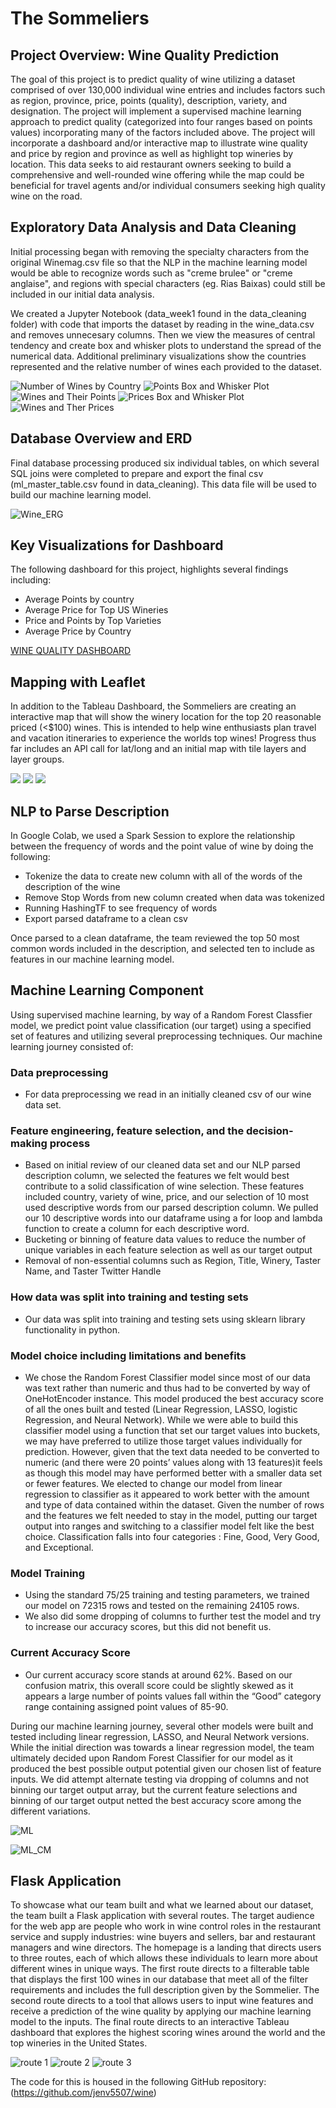 # The Sommeliers

## Project Overview: Wine Quality Prediction
The goal of this project is to predict quality of wine utilizing a dataset comprised of over 130,000 individual wine entries and includes factors such as region, province, price, points (quality), description, variety, and designation. The project will implement a supervised machine learning approach to predict quality (categorized into four ranges based on points values) incorporating many of the factors included above. The project will incorporate a dashboard and/or interactive map to illustrate wine quality and price by region and province as well as highlight top wineries by location. This data seeks to aid restaurant owners seeking to build a comprehensive and well-rounded wine offering while the map could be beneficial for travel agents and/or individual consumers seeking high quality wine on the road.

## Exploratory Data Analysis and Data Cleaning
Initial processing began with removing the specialty characters from the original Winemag.csv file so that the NLP in the machine learning model would be able to recognize words such as "creme brulee" or "creme anglaise", and regions with special characters (eg. Rias Baixas) could still be included in our initial data analysis.

We created a Jupyter Notebook (data_week1 found in the data_cleaning folder) with code that imports the dataset by reading in the wine_data.csv and removes unnecesary columns. Then we view the measures of central tendency and create box and whisker plots to understand the spread of the numerical data. Additional preliminary visualizations show the countries represented and the relative number of wines each provided to the dataset.

![Number of Wines by Country](/Images/No_wines_by_co.png)
![Points Box and Whisker Plot](/Images/Points_baw.png)
![Wines and Their Points](/Images/Wines_and_points.png)
![Prices Box and Whisker Plot](/Images/Price_baw.png)
![Wines and Ther Prices](/Images/Wines_and_prices.png)


## Database Overview and ERD
Final database processing produced six individual tables, on which several SQL joins were completed to prepare and export the final csv (ml_master_table.csv found in data_cleaning). This data file will be used to build our machine learning model.

![Wine_ERG](https://github.com/saraegregg/Mod20_Group_Challenge/blob/7b38e36570db772ee8d9019c6624737123fa9cb2/Images/database_schema_with_relationships.png)


## Key Visualizations for Dashboard
The following dashboard for this project, highlights several findings including: 

- Average Points by country
- Average Price for Top US Wineries
- Price and Points by Top Varieties
- Average Price by Country

[WINE QUALITY DASHBOARD](https://public.tableau.com/shared/Z8NXQCCPY?:display_count=n&:origin=viz_share_link)

## Mapping with Leaflet
In addition to the Tableau Dashboard, the Sommeliers are creating an interactive map that will show the winery location for the top 20 reasonable priced (<$100) wines. This is intended to help wine enthusiasts plan travel and vacation itineraries to experience the worlds top wines! Progress thus far includes an API call for lat/long and an initial map with tile layers and layer groups.

![](/Images/APIcall.png)
![](/Images/APIcall2.png)
![](/Images/Mappingv1.png)

## NLP to Parse Description
In Google Colab, we used a Spark Session to explore the relationship between the frequency of words and the point value of wine by doing the following:
- Tokenize the data to create new column with all of the words of the description of the wine
- Remove Stop Words from new column created when data was tokenized
- Running HashingTF to see frequency of words
- Export parsed dataframe to a clean csv

Once parsed to a clean dataframe, the team reviewed the top 50 most common words included in the description, and selected ten to include as features in our machine learning model. 

## Machine Learning Component 
Using supervised machine learning, by way of a Random Forest Classfier model, we predict point value classification (our target) using a specified set of features and utilizing several preprocessing techniques. Our machine learning journey consisted of:
### Data preprocessing
- For data preprocessing we read in an initially cleaned csv of our wine data set.
### Feature engineering, feature selection, and the decision-making process
- Based on initial review of our cleaned data set and our NLP parsed description column, we selected the features we felt would best contribute to a solid classification of wine selection. These features included country, variety of wine, price, and our selection of 10 most used descriptive words from our parsed description column. We pulled our 10 descriptive words into our dataframe using a for loop and lambda function to create a column for each descriptive word.
- Bucketing or binning of feature data values to reduce the number of unique variables in each feature selection as well as our target output
- Removal of non-essential columns such as Region, Title, Winery, Taster Name, and Taster Twitter Handle
### How data was split into training and testing sets
- Our data was split into training and testing sets using sklearn library functionality in python. 
### Model choice including limitations and benefits
- We chose the Random Forest Classifier model since most of our data was text rather than numeric and thus had to be converted by way of OneHotEncoder instance. This model produced the best accuracy score of all the ones built and tested (Linear Regression, LASSO, logistic Regression, and Neural Network). While we were able to build this classifier model using a function that set our target values into buckets, we may have preferred to utilize those target values individually for prediction. However, given that the text data needed to be converted to numeric (and there were 20 points’ values along with 13 features)it feels as though this model may have performed better with a smaller data set or fewer features. We elected to change our model from linear regression to classifier as it appeared to work better with the amount and type of data contained within the dataset. Given the number of rows and the features we felt needed to stay in the model, putting our target output into ranges and switching to a classifier model felt like the best choice. Classification falls into four categories : Fine, Good, Very Good, and Exceptional.
### Model Training
- Using the standard 75/25 training and testing parameters, we trained our model on 72315 rows and tested on the remaining 24105 rows.
- We also did some dropping of columns to further test the model and try to increase our accuracy scores, but this did not benefit us.
### Current Accuracy Score
- Our current accuracy score stands at around 62%. Based on our confusion matrix, this overall score could be slightly skewed as it appears a large number of points values fall within the “Good” category range containing assigned point values of 85-90.



During our machine learning journey, several other models were built and tested including linear regression, LASSO, and Neural Network versions. While the initial direction was towards a linear regression model, the team ultimately decided upon Random Forest Classifier for our model as it produced the best possible output potential given our chosen list of feature inputs. We did attempt alternate testing via dropping of columns and not binning our target output array, but the current feature selections and binning of our target output netted the best accuracy score among the different variations.

![ML](https://github.com/saraegregg/Mod20_Group_Challenge/blob/18b929c7ab5ce643665469ae907d1d551aa79c10/Images/ML%20ModelFinal1.png)

![ML_CM](https://github.com/saraegregg/Mod20_Group_Challenge/blob/18b929c7ab5ce643665469ae907d1d551aa79c10/Images/ML%20FinalCMpng.png)

## Flask Application 
To showcase what our team built and what we learned about our dataset, the team built a Flask application with several routes. The target audience for the web app are people who work in wine control roles in the restaurant service and supply industries: wine buyers and sellers, bar and restaurant managers and wine directors.  The homepage is a landing that directs users to three routes, each of which allows these individuals to learn more about different wines in unique ways. The first route directs to a filterable table that displays the first 100 wines in our database that meet all of the filter requirements and includes the full description given by the Sommelier. The second route directs to a tool that allows users to input wine features and receive a prediction of the wine quality by applying our machine learning model to the inputs. The final route directs to an interactive Tableau dashboard that explores the highest scoring wines around the world and the top wineries in the United States. 

![route 1](/Images/route1.png)
![route 2](/Images/route2.png)
![route 3](/Images/route3.png)

The code for this is housed in the following GitHub repository: (https://github.com/jenv5507/wine)